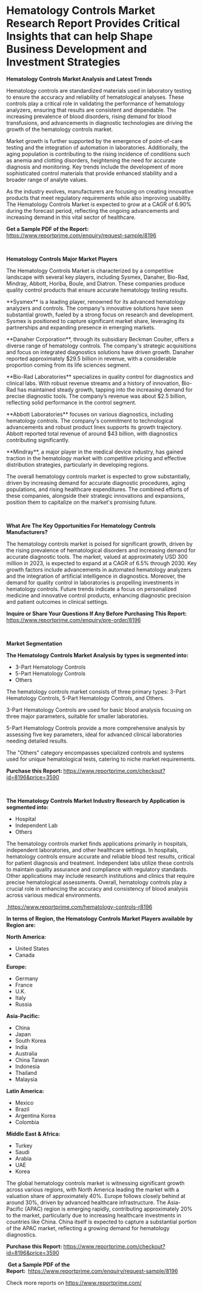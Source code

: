 <p><h1>Hematology Controls Market Research Report Provides Critical Insights that can help Shape Business Development and Investment Strategies</h1></p><p><strong>Hematology Controls Market Analysis and Latest Trends</strong></p>
<p><p>Hematology controls are standardized materials used in laboratory testing to ensure the accuracy and reliability of hematological analyses. These controls play a critical role in validating the performance of hematology analyzers, ensuring that results are consistent and dependable. The increasing prevalence of blood disorders, rising demand for blood transfusions, and advancements in diagnostic technologies are driving the growth of the hematology controls market.</p><p>Market growth is further supported by the emergence of point-of-care testing and the integration of automation in laboratories. Additionally, the aging population is contributing to the rising incidence of conditions such as anemia and clotting disorders, heightening the need for accurate diagnosis and monitoring. Key trends include the development of more sophisticated control materials that provide enhanced stability and a broader range of analyte values. </p><p>As the industry evolves, manufacturers are focusing on creating innovative products that meet regulatory requirements while also improving usability. The Hematology Controls Market is expected to grow at a CAGR of 6.90% during the forecast period, reflecting the ongoing advancements and increasing demand in this vital sector of healthcare.</p></p>
<p><strong>Get a Sample PDF of the Report:&nbsp;</strong> <a href="https://www.reportprime.com/enquiry/request-sample/8196?utm_campaign=2320&utm_medium=2&utm_source=Github&utm_content=ia&utm_term=19032025&utm_id=hematology-controls">https://www.reportprime.com/enquiry/request-sample/8196</a></p>
<p>&nbsp;</p>
<p><strong>Hematology Controls Major Market Players</strong></p>
<p><p>The Hematology Controls Market is characterized by a competitive landscape with several key players, including Sysmex, Danaher, Bio-Rad, Mindray, Abbott, Horiba, Boule, and Diatron. These companies produce quality control products that ensure accurate hematology testing results.</p><p>**Sysmex** is a leading player, renowned for its advanced hematology analyzers and controls. The company's innovative solutions have seen substantial growth, fueled by a strong focus on research and development. Sysmex is positioned to capture significant market share, leveraging its partnerships and expanding presence in emerging markets.</p><p>**Danaher Corporation**, through its subsidiary Beckman Coulter, offers a diverse range of hematology controls. The company's strategic acquisitions and focus on integrated diagnostics solutions have driven growth. Danaher reported approximately $29.5 billion in revenue, with a considerable proportion coming from its life sciences segment.</p><p>**Bio-Rad Laboratories** specializes in quality control for diagnostics and clinical labs. With robust revenue streams and a history of innovation, Bio-Rad has maintained steady growth, tapping into the increasing demand for precise diagnostic tools. The company’s revenue was about $2.5 billion, reflecting solid performance in the control segment.</p><p>**Abbott Laboratories** focuses on various diagnostics, including hematology controls. The company's commitment to technological advancements and robust product lines supports its growth trajectory. Abbott reported total revenue of around $43 billion, with diagnostics contributing significantly.</p><p>**Mindray**, a major player in the medical device industry, has gained traction in the hematology market with competitive pricing and effective distribution strategies, particularly in developing regions.</p><p>The overall hematology controls market is expected to grow substantially, driven by increasing demand for accurate diagnostic procedures, aging populations, and rising healthcare expenditures. The combined efforts of these companies, alongside their strategic innovations and expansions, position them to capitalize on the market's promising future.</p></p>
<p>&nbsp;</p>
<p><strong>What Are The Key Opportunities For Hematology Controls Manufacturers?</strong></p>
<p><p>The hematology controls market is poised for significant growth, driven by the rising prevalence of hematological disorders and increasing demand for accurate diagnostic tools. The market, valued at approximately USD 300 million in 2023, is expected to expand at a CAGR of 6.5% through 2030. Key growth factors include advancements in automated hematology analyzers and the integration of artificial intelligence in diagnostics. Moreover, the demand for quality control in laboratories is propelling investments in hematology controls. Future trends indicate a focus on personalized medicine and innovative control products, enhancing diagnostic precision and patient outcomes in clinical settings.</p></p>
<p><strong>Inquire or Share Your Questions If Any Before Purchasing This Report:</strong> <a href="https://www.reportprime.com/enquiry/pre-order/8196?utm_campaign=2320&utm_medium=2&utm_source=Github&utm_content=ia&utm_term=19032025&utm_id=hematology-controls">https://www.reportprime.com/enquiry/pre-order/8196</a></p>
<p>&nbsp;</p>
<p><strong>Market Segmentation</strong></p>
<p><strong>The Hematology Controls Market Analysis by types is segmented into:</strong></p>
<p><ul><li>3-Part Hematology Controls</li><li>5-Part Hematology Controls</li><li>Others</li></ul></p>
<p><p>The hematology controls market consists of three primary types: 3-Part Hematology Controls, 5-Part Hematology Controls, and Others. </p><p>3-Part Hematology Controls are used for basic blood analysis focusing on three major parameters, suitable for smaller laboratories. </p><p>5-Part Hematology Controls provide a more comprehensive analysis by assessing five key parameters, ideal for advanced clinical laboratories needing detailed results. </p><p>The "Others" category encompasses specialized controls and systems used for unique hematological tests, catering to niche market requirements.</p></p>
<p><strong>Purchase this Report:&nbsp;</strong><a href="https://www.reportprime.com/checkout?id=8196&price=3590&utm_campaign=2320&utm_medium=2&utm_source=Github&utm_content=ia&utm_term=19032025&utm_id=hematology-controls">https://www.reportprime.com/checkout?id=8196&price=3590</a></p>
<p>&nbsp;</p>
<p><strong>The Hematology Controls Market Industry Research by Application is segmented into:</strong></p>
<p><ul><li>Hospital</li><li>Independent Lab</li><li>Others</li></ul></p>
<p><p>The hematology controls market finds applications primarily in hospitals, independent laboratories, and other healthcare settings. In hospitals, hematology controls ensure accurate and reliable blood test results, critical for patient diagnosis and treatment. Independent labs utilize these controls to maintain quality assurance and compliance with regulatory standards. Other applications may include research institutions and clinics that require precise hematological assessments. Overall, hematology controls play a crucial role in enhancing the accuracy and consistency of blood analysis across various medical environments.</p></p>
<p><a href="https://www.reportprime.com/hematology-controls-r8196?utm_campaign=2320&utm_medium=2&utm_source=Github&utm_content=ia&utm_term=19032025&utm_id=hematology-controls">&nbsp;https://www.reportprime.com/hematology-controls-r8196</a></p>
<p><strong>In terms of Region, the Hematology Controls Market Players available by Region are:</strong></p>
<p>
    <p> <strong> North America: </strong>
        <ul>
            <li>United States</li>
            <li>Canada</li>
        </ul>
        </p> 
    <p> <strong> Europe: </strong>
        <ul>
            <li>Germany</li>
            <li>France</li>
            <li>U.K.</li>
            <li>Italy</li>
            <li>Russia</li>
        </ul>
        </p> 
    <p> <strong> Asia-Pacific: </strong>
        <ul>
            <li>China</li>
            <li>Japan</li>
            <li>South Korea</li>
            <li>India</li>
            <li>Australia</li>
            <li>China Taiwan</li>
            <li>Indonesia</li>
            <li>Thailand</li>
            <li>Malaysia</li>
        </ul>
        </p> 
    <p> <strong> Latin America: </strong>
        <ul>
            <li>Mexico</li>
            <li>Brazil</li>
            <li>Argentina Korea</li>
            <li>Colombia</li>
        </ul>
        </p> 
    <p> <strong> Middle East & Africa: </strong>
        <ul>
            <li>Turkey</li>
            <li>Saudi</li>
            <li>Arabia</li>
            <li>UAE</li>
            <li>Korea</li>
        </ul>
    </p>
    </p>
<p><p>The global hematology controls market is witnessing significant growth across various regions, with North America leading the market with a valuation share of approximately 40%. Europe follows closely behind at around 30%, driven by advanced healthcare infrastructure. The Asia-Pacific (APAC) region is emerging rapidly, contributing approximately 20% to the market, particularly due to increasing healthcare investments in countries like China. China itself is expected to capture a substantial portion of the APAC market, reflecting a growing demand for hematology diagnostics.</p></p>
<p><strong>Purchase this Report: </strong><a href="https://www.reportprime.com/checkout?id=8196&price=3590&utm_campaign=2320&utm_medium=2&utm_source=Github&utm_content=ia&utm_term=19032025&utm_id=hematology-controls">https://www.reportprime.com/checkout?id=8196&price=3590</a></p>
<p>&nbsp;<strong>Get a Sample PDF of the Report:&nbsp;&nbsp;</strong><a href="https://www.reportprime.com/enquiry/request-sample/8196?utm_campaign=2320&utm_medium=2&utm_source=Github&utm_content=ia&utm_term=19032025&utm_id=hematology-controls">https://www.reportprime.com/enquiry/request-sample/8196</a></p>
<p><strong></strong></p>
<p>Check more reports on <a href="https://www.reportprime.com/?utm_campaign=2320&utm_medium=2&utm_source=Github&utm_content=ia&utm_term=19032025&utm_id=hematology-controls">https://www.reportprime.com/</a></p>